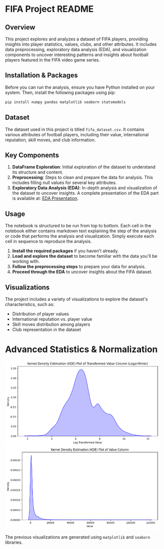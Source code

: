 # FIFA Project README

## Overview

This project explores and analyzes a dataset of FIFA players, providing insights into player statistics, values, clubs, and other attributes. It includes data preprocessing, exploratory data analysis (EDA), and visualization components to uncover interesting patterns and insights about football players featured in the FIFA video game series.

## Installation & Packages

Before you can run the analysis, ensure you have Python installed on your system. Then, install the following packages using pip:

```bash
pip install numpy pandas matplotlib seaborn statsmodels
```

## Dataset

The dataset used in this project is titled `fifa_dataset.csv`. It contains various attributes of football players, including their value, international reputation, skill moves, and club information.

## Key Components

1. **DataFrame Exploration**: Initial exploration of the dataset to understand its structure and content.
2. **Preprocessing**: Steps to clean and prepare the data for analysis. This includes filling null values for several key attributes.
3. **Exploratory Data Analysis (EDA)**: In-depth analysis and visualization of the dataset to uncover insights. A complete presentation of the EDA part is available at: [EDA Presentation](https://www.canva.com/design/DAFvTZHJLBs/f8GkzJZnQegSZi9pes2GuA/edit?utm_content=DAFvTZHJLBs&utm_campaign=designshare&utm_medium=link2&utm_source=sharebutton).

## Usage

The notebook is structured to be run from top to bottom. Each cell in the notebook either contains markdown text explaining the step of the analysis or code that performs the analysis and visualization. Simply execute each cell in sequence to reproduce the analysis.

1. **Install the required packages** if you haven't already.
2. **Load and explore the dataset** to become familiar with the data you'll be working with.
3. **Follow the preprocessing steps** to prepare your data for analysis.
4. **Proceed through the EDA** to uncover insights about the FIFA dataset.

## Visualizations

The project includes a variety of visualizations to explore the dataset's characteristics, such as:

- Distribution of player values
- International reputation vs. player value
- Skill moves distribution among players
- Club representation in the dataset

# Advanced Statistics & Normalization
![Value Skwed Distribution](https://github.com/misallam/FootballerValuePrediction/blob/main/Value%20Normal%20Distribution.png) ![Value Normal Distribution](https://github.com/misallam/FootballerValuePrediction/blob/main/Value%20Skwed%20Distribution.png)

The previous visualizations are generated using `matplotlib` and `seaborn` libraries.
